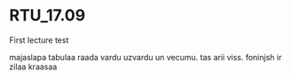 # RTU_17.09
First lecture test

majaslapa tabulaa raada vardu uzvardu un vecumu. tas arii viss.
foninjsh ir zilaa kraasaa
